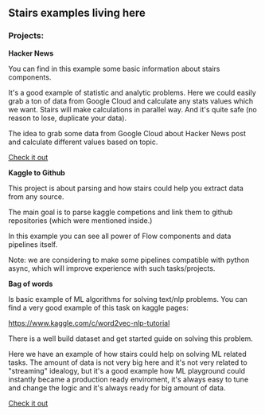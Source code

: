 
## Stairs examples living here


### Projects:

**Hacker News**

You can find in this example some basic information about
stairs components.

It's a good example of statistic and analytic problems. Here we could
easily grab a ton of data from Google Cloud and calculate any stats
values which we want. Stairs will make calculations in parallel way. 
And it's quite safe (no reason to lose, duplicate your data).

The idea to grab some data from Google Cloud about Hacker News post
and calculate different values based on topic. 


[Check it out](https://github.com/electronick1/stairs_examples/tree/master/hacker_news)


**Kaggle to Github**

This project is about parsing and how stairs could help you
extract data from any source.<br>

The main goal is to parse kaggle competions and link them to
github repositories (which were mentioned inside.)

In this example you can see all power of Flow components and 
data pipelines itself.

Note: we are considering to make some pipelines compatible with
python async, which will improve experience with such tasks/projects.



**Bag of words**

Is basic example of ML algorithms for solving text/nlp problems.
You can find a very good example of this task on kaggle pages:

https://www.kaggle.com/c/word2vec-nlp-tutorial

There is a well build dataset and get started guide on solving this problem.

Here we have an example of how stairs could help on solving ML related
tasks. The amount of data is not very big here and it's not very related
to "streaming" idealogy, but it's a good example how ML playground 
could instantly became a production ready enviroment,  it's always
easy to tune and change the logic and it's always ready for big amount of
data.

[Check it out](https://github.com/electronick1/stairs_examples/tree/master/bag_of_words) 

